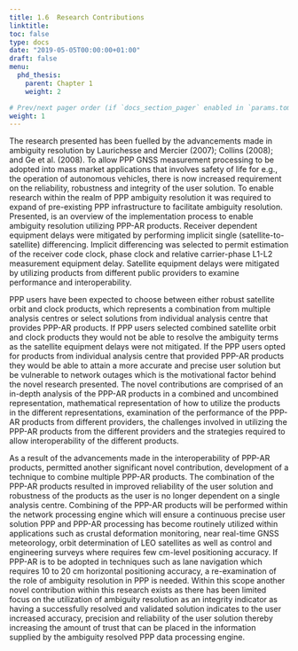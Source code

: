 ```yaml
---
title: 1.6	Research Contributions
linktitle:
toc: false
type: docs
date: "2019-05-05T00:00:00+01:00"
draft: false
menu:
  phd_thesis:
    parent: Chapter 1
    weight: 2

# Prev/next pager order (if `docs_section_pager` enabled in `params.toml`)
weight: 1
--- 
```


The research presented has been fuelled by the advancements made in ambiguity resolution by Laurichesse and Mercier (2007); Collins (2008); and Ge et al. (2008). To allow PPP GNSS measurement processing to be adopted into mass market applications that involves safety of life for e.g., the operation of autonomous vehicles, there is now increased requirement on the reliability, robustness and integrity of the user solution. To enable research within the realm of PPP ambiguity resolution it was required to expand of pre-existing PPP infrastructure to facilitate ambiguity resolution. Presented, is an overview of the implementation process to enable ambiguity resolution utilizing PPP-AR products. Receiver dependent equipment delays were mitigated by performing implicit single (satellite-to-satellite) differencing. Implicit differencing was selected to permit estimation of the receiver code clock, phase clock and relative carrier-phase L1-L2 measurement equipment delay. Satellite equipment delays were mitigated by utilizing products from different public providers to examine performance and interoperability.

PPP users have been expected to choose between either robust satellite orbit and clock products, which represents a combination from multiple analysis centres or select solutions from individual analysis centre that provides PPP-AR products. If PPP users selected combined satellite orbit and clock products they would not be able to resolve the ambiguity terms as the satellite equipment delays were not mitigated. If the PPP users opted for products from individual analysis centre that provided PPP-AR products they would be able to attain a more accurate and precise user solution but be vulnerable to network outages which is the motivational factor behind the novel research presented. The novel contributions are comprised of an in-depth analysis of the PPP-AR products in a combined and uncombined representation, mathematical representation of how to utilize the products in the different representations, examination of the performance of the PPP-AR products from different providers, the challenges involved in utilizing the PPP-AR products from the different providers and the strategies required to allow interoperability of the different products. 

As a result of the advancements made in the interoperability of PPP-AR products, permitted another significant novel contribution, development of a technique to combine multiple PPP-AR products. The combination of the PPP-AR products resulted in improved reliability of the user solution and robustness of the products as the user is no longer dependent on a single analysis centre. Combining of the PPP-AR products will be performed within the network processing engine which will ensure a continuous precise user solution
PPP and PPP-AR processing has become routinely utilized within applications such as crustal deformation monitoring, near real-time GNSS meteorology, orbit determination of LEO satellites as well as control and engineering surveys where requires few cm-level positioning accuracy. If PPP-AR is to be adopted in techniques such as lane navigation which requires 10 to 20 cm horizontal positioning accuracy, a re-examination of the role of ambiguity resolution in PPP is needed. Within this scope another novel contribution within this research exists as there has been limited focus on the utilization of ambiguity resolution as an integrity indicator as having a successfully resolved and validated solution indicates to the user increased accuracy, precision and reliability of the user solution thereby increasing the amount of trust that can be placed in the information supplied by the ambiguity resolved PPP data processing engine.


